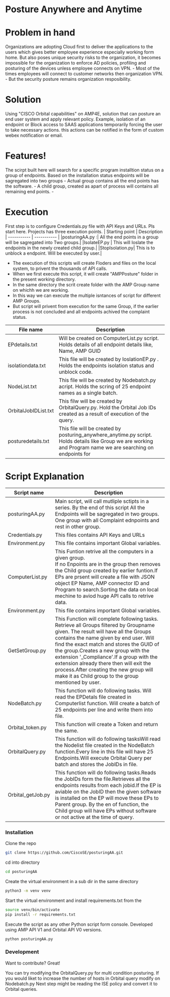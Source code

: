 # Posture Anywhere and Anytime

# Problem in hand
 Organizations are adopting Cloud first to deliver the applications to the users which gives better employee experience especially working form home. But also poses unique security risks to the organization, it becomes impossible for the organization to enforce AD policies, profiling and posturing of the devices unless employee connects on VPN. 
    - Most of the times employees will connect to customer networks then organization VPN.
    - But the security posture remains organization resposibility.

# Solution   
 Using "CISCO Orbital capabilities" on AMP4E, solution that can posture an end user system and apply relevant policy. Example, isolation of an endpoint or Block access to SAAS applications  temporarily forcing the user to take necessary actions. this actions can be notified in the form of custom webex notification or email. 
 
# Features!
   The scirpt built here will search for a specific program installtion status on a group of endpoints. Based on the installation status endpoints will be sagregated into two groups
     - Actual group contains all the end points has the software.
     - A child group, created as apart of process will contains all remaining end points.
     -
     
# Execution
 First step is to configure Credentials.py file with API Keys and URLs. Pls start here.
 Projects has three execution points. 
  | Starting point | Description
| ----------- | ----------- |
|posturingAA.py :|  All the end points in a group will be sagregated into Two groups.|
|IsolateEP.py | This will Ioslate the endpoints in the newly created child group.|
|StopIsolation.py|  This is to unblock a endpoint. Will be executed by user.|
 - The execution of this scripts will create Floders and files on the local system, to privent the thousands of API calls.
 - When we first execute this script, it will create "AMPPosture" folder in the present working directory.
 - In the same directory the scrit create folder with the AMP Group name on whichh we are working.
 - In this way we can execute the multiple isntances of script for different AMP Groups.
 - But script will privent from execution for the same Group, if the earlier process is not concluded and all endpoints achived the complaint status.
 
 | File name | Description
| ----------- | ----------- |       
   EPdetails.txt | Will be created on ComputerList.py script. Holds details of all endpoint details like, Name, AMP GUID|
   isolationdata.txt | This file will be created by IoslationEP.py . Holds the endpoints isolation status and unblock code.
   NodeList.txt | This file will be created by Nodebatch.py acript. Holds the scring of 25 endpoint names as a single batch.|
   OrbitalJobIDList.txt| This filw will be created by OrbitalQuery.py. Hold the Orbital Job IDs created as a result of execution of the query.| 
   posturedetails.txt| This file will be created by posturing_anywhere_anytime.py script. Holds details like Group we are working and Program name we are searching on endpoints for|
   
   
 # Script Explanation

| Script name | Description
| ----------- | ----------- |
| posturingAA.py    | Main script, will call mutliple sctipts in a series. By the end  of this script All the Endpoints will be sagregated in two groups. One group with all Complaint  ednpoints and rest in other group. |
| Credentials.py      | This files contains API Keys and URLs       |
| Environment.py   | This file contains important Global variables.         |
| ComputerList.py   | This Funtion retrive all the computers in a given group. <br />  If no Enpoints are in the group then removes the Child group created by earlier funtion.If EPs are prsent will create a file with JSON object EP Name, AMP connector ID and Program to search.Sorting the data on local mechine to aviod huge API calls to retrive data.  |
|Environment.py|	This file contains important Global variables.|
|GetSetGroup.py|	This Function will complete following tasks. Retrieve all Groups filtered by Groupname given. The result will have all the Groups contains the name given by end user. Will find the exact match and stores the GUID of the group.Creates a new group with the extension '_Compliance'.If a group with the extension already there then will exit the process.After creating the new group will make it as Child group to the group mentioned by user.|
|NodeBatch.py| 	This function will do following tasks. Will read the EPDetals file created in Computerlist function. Will create a batch of 25 endpoints per line and write them into file.
|Orbital_token.py|	 This function will create a Token and return the same. |
|OrbitalQuery.py	| This function will do following tasksWill read the Nodelist file created in the NodeBatch function.Every line in this file will have 25 Endpoints.Will execute Orbital Query per batch and stores the JobIDs in file.|
|Orbital_getJob.py|	This function will do following tasks.Reads the JobIDs form the file.Retrieves all the endpoints results from each jobid.If the EP is aviable on the JobID then the given software is installed on the EP will move these EPs to Parent group. By the en of function, the Child group will have EPs without software or not active at the time of query.



### Installation

Clone the repo
```sh
git clone https://github.com/CiscoSE/posturingAA.git
```
cd into directory
```sh
cd posturingAA
```
Create the virtual environment in a sub dir in the same directory
```sh
python3 -m venv venv
```
Start the virtual environment and install requirements.txt from the <posturingAA>
```sh
source venv/bin/activate
pip install -r requirements.txt 
```
Execute the script as any other Python script form console. Developed using AMP API V1 and Orbital API V0 versions.
```sh
python posturingAA.py 
```

### Development

Want to contribute? Great!

You can try modifying the OrbitalQuery.py for multi condition posturing.
If you would liket to increase the number of hosts in Orbital query modify on Nodebatch.py
Next step might be reading the ISE policy and convert it to Orbital queries.


